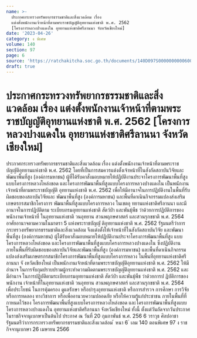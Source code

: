 ```yaml
---
name: >-
  ประกาศกระทรวงทรัพยากรธรรมชาติและสิ่งแวดล้อม เรื่อง
  แต่งตั้งพนักงานเจ้าหน้าที่ตามพระราชบัญญัติอุทยานแห่งชาติ พ.ศ. 2562
  [โครงการหลวงปางแดงใน อุทยานแห่งชาติศรีลานนา จังหวัดเชียงใหม่]
date: '2023-04-26'
category: ง พิเศษ
volume: 140
section: 97
page: 6
source: 'https://ratchakitcha.soc.go.th/documents/140D097S0000000000600.pdf'
draft: true
---
```


# ประกาศกระทรวงทรัพยากรธรรมชาติและสิ่งแวดล้อม เรื่อง แต่งตั้งพนักงานเจ้าหน้าที่ตามพระราชบัญญัติอุทยานแห่งชาติ พ.ศ. 2562 [โครงการหลวงปางแดงใน อุทยานแห่งชาติศรีลานนา จังหวัดเชียงใหม่]

ประกาศกระทรวงทรัพยากรธรรมชาติและสิ่งแวดล้อม เรื่อง แต่งตั้งพนักงานเจ้าหน้าที่ตามพระราชบัญญัติอุทยานแห่งชาติ พ.ศ. 2562 โดยที่เป็นการสมควรแต่งตั้งเจ้าหน้าที่ในสังกัดสถาบันวิจัยและพัฒนาพื้นที่สูง (องค์การมหาชน) ผู้ที่ได้รับคาสั่งมอบหมายให้ปฏิบัติงานประจาโครงการพัฒนาพื้นที่สูงแบบโครงการหลวงโหล่งขอด และโครงการพัฒนาพื้นที่สูงแบบโครงการหลวงปางแดงใน เป็นพนักงานเจ้าหน้าที่ตามพระราชบัญญัติ อุทยานแห่งชาติ พ.ศ. 2562 เพื่อให้มีอานาจในการปฏิบัติงานในพื้นที่รับผิดชอบของสถาบันวิจัยและ พัฒนาพื้นที่สูง (องค์การมหาชน) และพื้นที่ดาเนินกิจกรรมแปลงส่งเสริมเกษตรกรสมาชิกโครงการ พัฒนาพื้นที่สูงแบบโครงการหลวง ในเขตอุ ทยานแห่งชาติศรีลานนา และมีอานาจในการปฏิบัติตาม ระเบียบกรมอุทยานแห่งชาติ สัตว์ป่า และพันธุ์พืช ว่าด้วยการปฏิบัติการของพนักงานเจ้าหน้าที่ ในอุทยานแห่งชาติ วนอุทยาน สวนพฤกษศาสตร์ และสวนรุกขชาติ พ.ศ. 2564 อาศัยอานาจตามความในมาตรา 5 แห่งพระราชบัญญั ติอุทยานแห่งชาติ พ.ศ. 2562 รัฐมนตรีว่าการกระทรวงทรัพยากรธรรมชาติและสิ่งแวดล้อม จึงแต่งตั้งให้เจ้าหน้าที่ในสังกัดสถาบันวิจัย และพัฒนาพื้นที่สูง (องค์การมหาชน) ผู้ได้รับคาสั่งมอบหมายให้ปฏิบัติงานประจาโครงการพัฒนาพื้นที่สูง แบบโครงการหลวงโหล่งขอด และโครงการพัฒนาพื้นที่สูงแบบโครงการหลวงปางแดงใน ซึ่งปฏิบัติงาน ภายในพื้นที่รับผิดชอบของสถาบันวิจัยและพัฒนาพื้นที่สูง (องค์การมหาชน) และพื้นที่ดาเนินกิจกรรม แปลงส่งเสริมเกษตรกรสมาชิกโครงการพัฒนาพื้นที่สูงแบบโครงการหลวง ในพื้นที่อุทยานแห่งชาติศรีลานนา จั งหวัดเชียงใหม่ เป็นพนักงานเจ้าหน้าที่ตามพระราชบัญญัติอุทยานแห่งชาติ พ.ศ. 2562 ให้มีอำนาจ ในการจับกุมปราบปรามผู้กระทำความผิดตามพระราชบัญญัติอุทยานแห่งชาติ พ.ศ. 2562 และมีอำนาจ ในการปฏิบัติตามระเบียบกรมอุทยานแห่งชาติ สัตว์ป่า และพันธุ์พืช ว่าด้วยการป ฏิบัติการของพนักงาน เจ้าหน้าที่ในอุทยานแห่งชาติ วนอุทยาน สวนพฤกษศาสตร์ และสวนรุกขชาติ พ.ศ. 2564 เพื่อประโยชน์ ในการคุ้มครอง ดูแลรักษา หรือบำรุงอุทยานแห่งชาติ หรือการสำรวจ การศึกษา การวิจัย หรือการทดลอง ทางวิชาการ หรือเพื่ออานวยความปลอดภัย หรือให้ความรู้แก่ประชาชน ภายในพื้นที่ที่กาหนดไว้ของ โครงการพัฒนาพื้นที่สูงแบบโครงการหลวงโหล่งขอด และโครงการพัฒนาพื้นที่สูงแบบโครงการหลวงปางแดงใน อุทยานแห่งชาติศรีลานนา จังหวัดเชียงใหม่ ทั้งนี้ ตั้งแต่วันถัดจากวันประกาศในราชกิจจานุเบกษาเป็นต้นไป ประกาศ ณ วันที่ 20 กุมภาพันธ์ พ.ศ. 256 6 วราวุธ ศิลปอาชา รัฐมนตรีว่าการกระทรวงทรัพยากรธรรมชาติและสิ่งแวดล้อม ้ หนา 6 ่ เลม 140 ตอนพิเศษ 97 ง ราชกิจจานุเบกษา 26 เมษายน 2566
